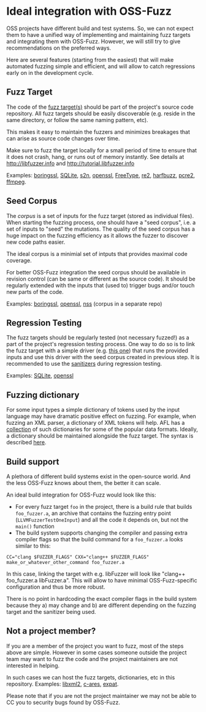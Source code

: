 # Ideal integration with OSS-Fuzz 
OSS projects have different build and test systems. So, we can not expect them
to have a unified way of implementing and maintaining fuzz targets and integrating
them with OSS-Fuzz. However, we will still try to give recommendations on the preferred ways.

Here are several features (starting from the easiest) that will make automated fuzzing
simple and efficient, and will allow to catch regressions early on in the development cycle. 

## Fuzz Target
The code of the [fuzz target(s)](http://libfuzzer.info/#fuzz-target) should be part of the project's source code repository. 
All fuzz targets should be easily discoverable (e.g. reside in the same directory, or follow the same naming pattern, etc). 

This makes it easy to maintain the fuzzers and minimizes breakages that can arise as source code changes over time.

Make sure to fuzz the target locally for a small period of time to ensure that 
it does not crash, hang, or runs out of memory instantly. 
See details at http://libfuzzer.info and http://tutorial.libfuzzer.info

Examples: 
[boringssl](https://github.com/google/boringssl/tree/master/fuzz),
[SQLite](https://www.sqlite.org/src/artifact/ad79e867fb504338),
[s2n](https://github.com/awslabs/s2n/tree/master/tests/fuzz),
[openssl](https://github.com/openssl/openssl/tree/master/fuzz),
[FreeType](http://git.savannah.gnu.org/cgit/freetype/freetype2.git/tree/src/tools/ftfuzzer),
[re2](https://github.com/google/re2/tree/master/re2/fuzzing),
[harfbuzz](https://github.com/behdad/harfbuzz/tree/master/test/fuzzing),
[pcre2](http://vcs.pcre.org/pcre2/code/trunk/src/pcre2_fuzzsupport.c?view=markup),
[ffmpeg](https://github.com/FFmpeg/FFmpeg/blob/master/doc/examples/decoder_targeted.c).


## Seed Corpus
The *corpus* is a set of inputs for the fuzz target (stored as individual files). 
When starting the fuzzing process, one should have a "seed corpus", 
i.e. a set of inputs to "seed" the mutations.
The quality of the seed corpus has a huge impact on the fuzzing efficiency as it allows the fuzzer
to discover new code paths easier. 

The ideal corpus is a minimial set of intputs that provides maximal code coverage. 

For better OSS-Fuzz integration 
the seed corpus should be available in revision control (can be same or different as the source code). 
It should be regularly extended with the inputs that (used to) trigger bugs and/or touch new parts of the code. 

Examples: 
[boringssl](https://github.com/google/boringssl/tree/master/fuzz),
[openssl](https://github.com/openssl/openssl/tree/master/fuzz),
[nss](https://github.com/mozilla/nss-fuzzing-corpus) (corpus in a separate repo) 


## Regression Testing
The fuzz targets should be regularly tested (not necessary fuzzed!) as a part of the project's regression testing process.
One way to do so is to link the fuzz target with a simple driver
(e.g. [this one](https://github.com/llvm-mirror/llvm/tree/master/lib/Fuzzer/standalone))
that runs the provided inputs and use this driver with the seed corpus created in previous step. 
It is recommended to use the [sanitizers](https://github.com/google/sanitizers) during regression testing.

Examples: [SQLite](https://www.sqlite.org/src/artifact/d9f1a6f43e7bab45),
[openssl](https://github.com/openssl/openssl/blob/master/fuzz/test-corpus.c)

## Fuzzing dictionary

For some input types a simple dictionary of tokens used by the input language
may have dramatic positive effect on fuzzing. 
For example, when fuzzing an XML parser, a dictionary of XML tokens will help.
AFL has a [collection](https://github.com/rc0r/afl-fuzz/tree/master/dictionaries)
of such dictionaries for some of the popular data formats.
Ideally, a dictionary should be maintained alongside the fuzz target.
The syntax is described [here](http://libfuzzer.info/#dictionaries).

## Build support
A plethora of different build systems exist in the open-source world.
And the less OSS-Fuzz knows about them, the better it can scale. 

An ideal build integration for OSS-Fuzz would look like this:
* For every fuzz target `foo` in the project, there is a build rule that builds `foo_fuzzer.a`,
an archive that contains the fuzzing entry point (`LLVMFuzzerTestOneInput`)
and all the code it depends on, but not the `main()` function
* The build system supports changing the compiler and passing extra compiler
flags so that the build command for a `foo_fuzzer.a` looks similar to this:

```
CC="clang $FUZZER_FLAGS" CXX="clang++ $FUZZER_FLAGS" make_or_whatever_other_command foo_fuzzer.a
```

In this case, linking the target with e.g. libFuzzer will look like "clang++ foo_fuzzer.a libFuzzer.a".
This will allow to have minimal OSS-Fuzz-specific configuration and thus be more robust. 

There is no point in hardcoding the exact compiler flags in the build system because they 
a) may change and b) are different depending on the fuzzing target and the sanitizer being used. 

## Not a project member?

If you are a member of the project you want to fuzz, most of the steps above are simple.
However in some cases someone outside the project team may want to fuzz the code
and the project maintainers are not interested in helping.

In such cases we can host the fuzz targets, dictionaries, etc in this repository.
Examples: [libxml2](../targets/libxml2), [c-ares](../targets/c-ares), [expat](../targets/expat).

Please note that if you are not the project maintainer
we may not be able to CC you to security bugs found by OSS-Fuzz.
